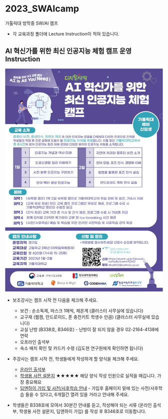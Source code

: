 # 2023_SWAIcamp
가톨릭대 방학중 SW/AI 캠프
- 각 교육과정 폴더에 Lecture Instruction이 적혀 있습니다.

## AI 혁신가를 위한 최신 인공지능 체험 캠프 운영 Instruction
<img src='./AI혁신가_가톨릭대.jpg' width="600">

* 보조강사는 캠프 시작 전 다음을 체크해 주세요.
  * 보건 : 손소독제, 마스크 1매씩, 체온계 (클러스터 사무실에 있습니다)
  * 교구재 (웹캠, 안드로이드, 폰 충전키트 학생수 만큼) (클러스터 사무실에 있습니다)
  * 교실 난방 (B338호, B346호) - 난방이 잘 되지 않을 경우 02-2164-4138에 연락
  * 오프라인 출석부
  * 숙소 배치 확인 및 카드키 수령 (김도현 연구원에게 확인하면 됩니다)
  
* 주강사는 캠프 시작 전, 학생들에게 작성하게 할 양식을 체크해 주세요.
  * [온라인 출석부](https://forms.gle/CavJWQSqpSp2yGNx6)
  *  [학생용 사전 설문지](https://forms.gle/Tp8yEqfj9xRBbuA86) ★★★★★ 해당 양식 작성 인원으로 실적을 매깁니다. 가장 중요해요
  * [딥앤하이 가입 및 사전/사후학습 안내](https://deepnhigh.com/) - 가입후 홈페이지 밑에 있는 사전/사후학습 들을 수 있다고, 6개월간 열려 있을 거라고 안내해 주세요.
  
* 학생들은 B338호에 모여서 30분간 안내를 듣고, 작성해야 되는 서류 (온라인 출석부, 학생용 사전 설문지, 딥앤하이 가입) 를 작성 후 B346호로 이동합니다. 
